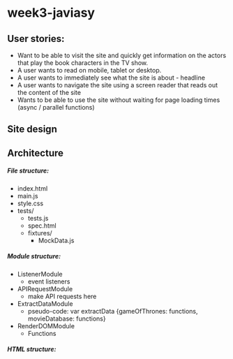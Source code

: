 # week3-javiasy

## User stories:
- Want to be able to visit the site and quickly get information on the actors that play the book characters in the TV show.
- A user wants to read on mobile, tablet or desktop.
- A user wants to immediately see what the site is about - headline
- A user wants to navigate the site using a screen reader that reads out the content of the site
- Wants to be able to use the site without waiting for page loading times (async / parallel functions)

## Site design

## Architecture

##### File structure:
- index.html
- main.js
- style.css
- tests/
    - tests.js
    - spec.html
    - fixtures/
        - MockData.js

##### Module structure:
<!-- - MainModule
    - var extractData - pure functions
        - .getBooks... -->
- ListenerModule
    - event listeners
- APIRequestModule
    - make API requests here
- ExtractDataModule
    - pseudo-code: var extractData {gameOfThrones: functions, movieDatabase: functions}
- RenderDOMModule
    - Functions

##### HTML structure:
